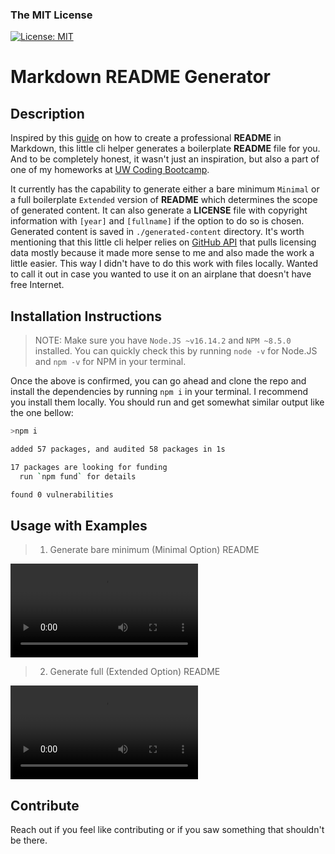 ### The MIT License

[![License: MIT](https://img.shields.io/badge/License-MIT-yellow.svg)](https://opensource.org/licenses/MIT)

# Markdown README Generator

## Description

Inspired by this [guide](https://coding-boot-camp.github.io/full-stack/github/professional-readme-guide) on how to create a professional **README** in Markdown, this little cli helper generates a boilerplate **README** file for you. And to be completely honest, it wasn't just an inspiration, but also a part of one of my homeworks at [UW Coding Bootcamp](https://bootcamp.uw.edu).

It currently has the capability to generate either a bare minimum `Minimal` or a full boilerplate `Extended` version of **README** which determines the scope of generated content. It can also generate a **LICENSE** file with copyright information with `[year]` and `[fullname]` if the option to do so is chosen. Generated content is saved in `./generated-content` directory. It's worth mentioning that this little cli helper relies on [GitHub API](https://docs.github.com/en/rest) that pulls licensing data mostly because it made more sense to me and also made the work a little easier. This way I didn't have to do this work with files locally. Wanted to call it out in case you wanted to use it on an airplane that doesn't have free Internet.

## Installation Instructions

> NOTE: Make sure you have `Node.JS ~v16.14.2` and `NPM ~8.5.0` installed. You can quickly check this by running `node -v` for Node.JS and `npm -v` for NPM in your terminal.

Once the above is confirmed, you can go ahead and clone the repo and install the dependencies by running `npm i` in your terminal. I recommend you install them locally. You should run and get somewhat similar output like the one bellow:

```bash
>npm i

added 57 packages, and audited 58 packages in 1s

17 packages are looking for funding
  run `npm fund` for details

found 0 vulnerabilities
```

## Usage with Examples

> 1. Generate bare minimum (Minimal Option) README

![caption](./assets/minimal.mov)

> 2. Generate full (Extended Option) README

![caption](./assets/extended.mov)

## Contribute

Reach out if you feel like contributing or if you saw something that shouldn't be there.
